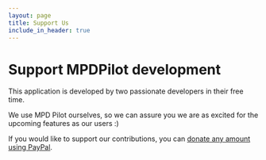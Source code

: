 ```yaml
---
layout: page
title: Support Us
include_in_header: true
---
```


# Support MPDPilot development

This application is developed by two passionate developers in their free time.

We use MPD Pilot ourselves, so we can assure you we are as excited for the upcoming features as our users :) 

If you would like to support our contributions, you can [donate any amount using PayPal](https://www.paypal.com/donate/?business=S9WYJD7XAE3N6&no_recurring=0&item_name=MPD+Pilot+development+donation%0A&currency_code=USD).
